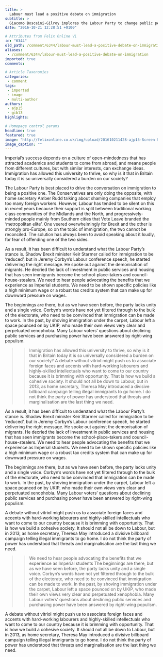 ```yaml
---
title: >
  Labour must lead a positive debate on immigration
subtitle: >
  Giacomo Boscaini-Gilroy implores the Labour Party to change public perception of immigration
date: "2016-10-21 12:28:51 +0100"

# Attributes from Felix Online V1
id: "6344"
old_path: /comment/6344/labour-must-lead-a-positive-debate-on-immigration
aliases:
 - /comment/6344/labour-must-lead-a-positive-debate-on-immigration
imported: true
comments:

# Article Taxonomies
categories:
 - comment
tags:
 - imported
 - image
 - multi-author
authors:
 - ajp15
 - gib13
highlights:

# Homepage control params
headline: true
featured: true
image: "http://felixonline.co.uk/img/upload/201610211428-ajp15-Screen Shot 2016-10-21 at 14.28.09.png"
image_caption: ""
---
```


Imperial’s success depends on a culture of open-mindedness that has attracted academics and students to come from abroad, and means people from different cultures, but with similar interests, can exchange ideas. Immigration has allowed this university to thrive, so why is it that in Britain today it is so universally considered a burden on our society?

The Labour Party is best placed to drive the conversation on immigration to being a positive one. The Conservatives are only doing the opposite, with home secretary Amber Rudd talking about shaming companies that employ too many foreign workers. However, Labour has tended to be silent on this in recent years because their support is split between traditional working class communities of the Midlands and the North, and progressively-minded people mainly from Southern cities that Vote Leave branded the ‘metropolitan elite’. One veered overwhelmingly for Brexit and the other is strongly pro-Europe, so on the topic of immigration, the two cannot be reconciled. The solution has always been to avoid speaking about it loudly, for fear of offending one of the two sides.

As a result, it has been difficult to understand what the Labour Party’s stance is. Shadow Brexit minister Keir Starmer called for immigration to be ‘reduced’, but in Jeremy Corbyn’s Labour conference speech, he started delivering the right message. He spoke out against the demonisation of migrants. He decried the lack of investment in public services and housing that has seen immigrants become the school-place-takers and council-house-stealers. We need to hear people advocating the benefits that we experience as Imperial students. We need to be shown specific policies like a high minimum wage or a robust tax credits system that can make up for downward pressure on wages.

The beginnings are there, but as we have seen before, the party lacks unity and a single voice. Corbyn’s words have not yet filtered through to the bulk of the electorate, who need to be convinced that immigration can be made to work. In the past, by shoving immigration under the carpet, Labour left a space pounced on by UKIP, who made their own views very clear and perpetuated xenophobia. Many Labour voters’ questions about declining public services and purchasing power have been answered by right-wing populism.
> > Immigration has allowed this university to thrive, so why is it that in Britain today it is so universally considered a burden on our society?
A debate without vitriol might push us to associate foreign faces and accents with hard-working labourers and highly-skilled intellectuals who want to come to our country because it is brimming with opportunity. That is how we build a cohesive society. It should not all be down to Labour, but in 2013, as home secretary, Theresa May introduced a divisive billboard campaign telling illegal immigrants to go home. I do not think the party of power has understood that threats and marginalisation are the last thing we need.

As a result, it has been difficult to understand what the Labour Party’s stance is. Shadow Brexit minister Keir Starmer called for immigration to be ‘reduced’, but in Jeremy Corbyn’s Labour conference speech, he started delivering the right message. He spoke out against the demonisation of migrants. He decried the lack of investment in public services and housing that has seen immigrants become the school-place-takers and council-house-stealers. We need to hear people advocating the benefits that we experience as Imperial students. We need to be shown specific policies like a high minimum wage or a robust tax credits system that can make up for downward pressure on wages.

The beginnings are there, but as we have seen before, the party lacks unity and a single voice. Corbyn’s words have not yet filtered through to the bulk of the electorate, who need to be convinced that immigration can be made to work. In the past, by shoving immigration under the carpet, Labour left a space pounced on by UKIP, who made their own views very clear and perpetuated xenophobia. Many Labour voters’ questions about declining public services and purchasing power have been answered by right-wing populism.

A debate without vitriol might push us to associate foreign faces and accents with hard-working labourers and highly-skilled intellectuals who want to come to our country because it is brimming with opportunity. That is how we build a cohesive society. It should not all be down to Labour, but in 2013, as home secretary, Theresa May introduced a divisive billboard campaign telling illegal immigrants to go home. I do not think the party of power has understood that threats and marginalisation are the last thing we need.
> > We need to hear people advocating the benefits that we experience as Imperial students
The beginnings are there, but as we have seen before, the party lacks unity and a single voice. Corbyn’s words have not yet filtered through to the bulk of the electorate, who need to be convinced that immigration can be made to work. In the past, by shoving immigration under the carpet, Labour left a space pounced on by UKIP, who made their own views very clear and perpetuated xenophobia. Many Labour voters’ questions about declining public services and purchasing power have been answered by right-wing populism.

A debate without vitriol might push us to associate foreign faces and accents with hard-working labourers and highly-skilled intellectuals who want to come to our country because it is brimming with opportunity. That is how we build a cohesive society. It should not all be down to Labour, but in 2013, as home secretary, Theresa May introduced a divisive billboard campaign telling illegal immigrants to go home. I do not think the party of power has understood that threats and marginalisation are the last thing we need.
